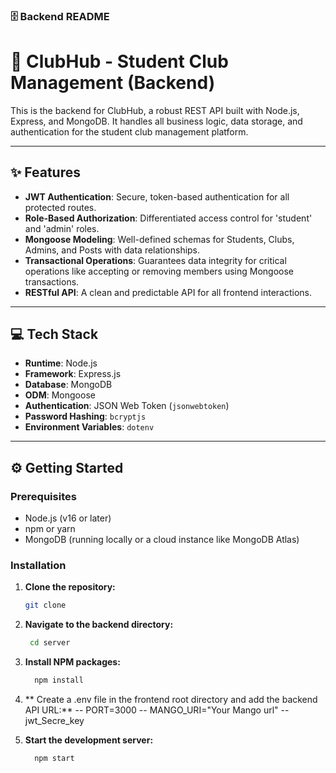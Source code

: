 ### 🗄️ Backend README



# 🔑 ClubHub - Student Club Management (Backend)

This is the backend for ClubHub, a robust REST API built with Node.js, Express, and MongoDB. It handles all business logic, data storage, and authentication for the student club management platform.

---

## ✨ Features

- **JWT Authentication**: Secure, token-based authentication for all protected routes.
- **Role-Based Authorization**: Differentiated access control for 'student' and 'admin' roles.
- **Mongoose Modeling**: Well-defined schemas for Students, Clubs, Admins, and Posts with data relationships.
- **Transactional Operations**: Guarantees data integrity for critical operations like accepting or removing members using Mongoose transactions.
- **RESTful API**: A clean and predictable API for all frontend interactions.

---

## 💻 Tech Stack

- **Runtime**: Node.js
- **Framework**: Express.js
- **Database**: MongoDB
- **ODM**: Mongoose
- **Authentication**: JSON Web Token (`jsonwebtoken`)
- **Password Hashing**: `bcryptjs`
- **Environment Variables**: `dotenv`

---

## ⚙️ Getting Started

### Prerequisites
- Node.js (v16 or later)
- npm or yarn
- MongoDB (running locally or a cloud instance like MongoDB Atlas)

### Installation

1. **Clone the repository:**
     ```sh
     git clone
2. **Navigate to the backend directory:**
   ```sh
    cd server
4. **Install NPM packages:**
   ```sh
     npm install
5. ** Create a .env file in the frontend root directory and add the backend API URL:**
    -- PORT=3000
    -- MANGO_URI="Your Mango url"
    -- jwt_Secre_key 
   
7. **Start the development server:**
   ```sh
     npm start

